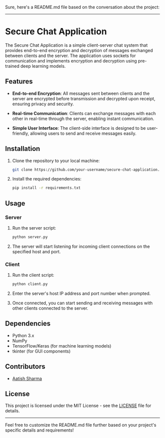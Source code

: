 Sure, here's a README.md file based on the conversation about the project:

---

# Secure Chat Application

The Secure Chat Application is a simple client-server chat system that provides end-to-end encryption and decryption of messages exchanged between clients and the server. The application uses sockets for communication and implements encryption and decryption using pre-trained deep learning models.

## Features

- **End-to-end Encryption**: All messages sent between clients and the server are encrypted before transmission and decrypted upon receipt, ensuring privacy and security.
  
- **Real-time Communication**: Clients can exchange messages with each other in real-time through the server, enabling instant communication.

- **Simple User Interface**: The client-side interface is designed to be user-friendly, allowing users to send and receive messages easily.

## Installation

1. Clone the repository to your local machine:

   ```bash
   git clone https://github.com/your-username/secure-chat-application.git
   ```

2. Install the required dependencies:

   ```bash
   pip install -r requirements.txt
   ```

## Usage

### Server

1. Run the server script:

   ```bash
   python server.py
   ```

2. The server will start listening for incoming client connections on the specified host and port.

### Client

1. Run the client script:

   ```bash
   python client.py
   ```

2. Enter the server's host IP address and port number when prompted.

3. Once connected, you can start sending and receiving messages with other clients connected to the server.

## Dependencies

- Python 3.x
- NumPy
- TensorFlow/Keras (for machine learning models)
- tkinter (for GUI components)

## Contributors

- [Aatish Sharma](https://github.com/Aatish1066)


## License

This project is licensed under the MIT License - see the [LICENSE](LICENSE) file for details.

---

Feel free to customize the README.md file further based on your project's specific details and requirements!
